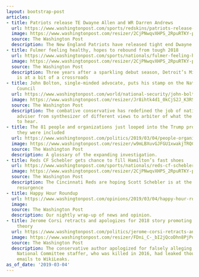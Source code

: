 ```yaml
---
layout: bootstrap-post
articles:
- title: Patriots release TE Dwayne Allen and WR Darren Andrews
  url: https://www.washingtonpost.com/sports/redskins/patriots-release-te-dwayne-allen-and-wr-darren-andrews/2019/03/04/fef74028-3ed6-11e9-85ad-779ef05fd9d8_story.html
  image: https://www.washingtonpost.com/resizer/2CjPNwqvXHPS_2RpuRTKY-p3eVo=/1484x0/www.washingtonpost.com/pb/resources/img/twp-social-share.png
  source: The Washington Post
  description: The New England Patriots have released tight end Dwayne Allen
- title: Fulmer feeling healthy, hopes to rebound from tough 2018
  url: https://www.washingtonpost.com/sports/nationals/fulmer-feeling-healthy-hopes-to-rebound-from-tough-2018/2019/03/04/776f7972-3ed6-11e9-85ad-779ef05fd9d8_story.html
  image: https://www.washingtonpost.com/resizer/2CjPNwqvXHPS_2RpuRTKY-p3eVo=/1484x0/www.washingtonpost.com/pb/resources/img/twp-social-share.png
  source: The Washington Post
  description: Three years after a sparkling debut season, Detroit’s Michael Fulmer
    is at a bit of a crossroads
- title: John Bolton, single-minded advocate, puts his stamp on the National Security
    Council
  url: https://www.washingtonpost.com/world/national-security/john-bolton-single-minded-advocate-puts-his-stamp-on-the-national-security-council/2019/03/04/5c59517e-3609-11e9-854a-7a14d7fec96a_story.html
  image: https://www.washingtonpost.com/resizer/Jr8ihtk4d1_0kCjS2J_K3RSzMBY=/1484x0/arc-anglerfish-washpost-prod-washpost.s3.amazonaws.com/public/5WYDT5RWBMI6TBKKPIKNP7WJNI.jpg
  source: The Washington Post
  description: The combative conservative has redefined the job of national security
    adviser from synthesizer of different views to arbiter of what the president needs
    to hear.
- title: The 81 people and organizations just looped into the Trump probe -- and why
    they were included
  url: https://www.washingtonpost.com/politics/2019/03/04/people-organizations-just-looped-into-trump-probe-why-they-were-included/
  image: https://www.washingtonpost.com/resizer/w9mLBXuvGJFGU1xwakjTRQC3uPc=/1484x0/arc-anglerfish-washpost-prod-washpost.s3.amazonaws.com/public/3NVAMQB6T4I6TBNNO6PPAX6Z3A.jpg
  source: The Washington Post
  description: A glossary of the expanding investigation.
- title: Reds CF Schebler gets chance to fill Hamilton’s fast shoes
  url: https://www.washingtonpost.com/sports/nationals/reds-cf-schebler-gets-chance-to-fill-hamiltons-fast-shoes/2019/03/04/d6ffe3d6-3ed1-11e9-85ad-779ef05fd9d8_story.html
  image: https://www.washingtonpost.com/resizer/2CjPNwqvXHPS_2RpuRTKY-p3eVo=/1484x0/www.washingtonpost.com/pb/resources/img/twp-social-share.png
  source: The Washington Post
  description: The Cincinnati Reds are hoping Scott Schebler is at the center of their
    resurgence
- title: Happy Hour Roundup
  url: https://www.washingtonpost.com/opinions/2019/03/04/happy-hour-roundup/
  image: 
  source: The Washington Post
  description: Our nightly wrap-up of news and opinion.
- title: Jerome Corsi retracts and apologizes for 2018 story promoting Seth Rich conspiracy
    theory
  url: https://www.washingtonpost.com/politics/jerome-corsi-retracts-and-apologizes-for-2018-story-promoting-seth-rich-conspiracy-theory/2019/03/04/486bad1e-3ec0-11e9-922c-64d6b7840b82_story.html
  image: https://www.washingtonpost.com/resizer/FDni_C-_bI2jQcoDhn8PjPoNRdM=/1484x0/arc-anglerfish-washpost-prod-washpost.s3.amazonaws.com/public/CU422YA7H4I6TDRBLGQJ74PCUE.jpg
  source: The Washington Post
  description: The conservative author apologized for falsely alleging that the Democratic
    National Committee staffer, who was killed in 2016, had leaked thousands of DNC
    emails to WikiLeaks.
as_of_date: '2019-03-04'
---
```


